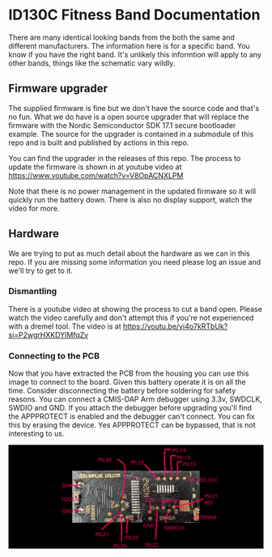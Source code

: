 # ID130C Fitness Band Documentation

There are many identical looking bands from the both the same and different manufacturers.  The information here is for a specific band.  You know if you have the right band.  It's unlikely this informtion will apply to any other bands, things like the schematic vary wildly.

## Firmware upgrader

The supplied firmware is fine but we don't have the source code and that's no fun.  What we do have is a open source upgrader that will replace the firmware with the Nordic Semiconductor SDK 17.1 secure bootloader example.  The source for the upgrader is contained in a submodule of this repo and is built and published by actions in this repo.

You can find the upgrader in the releases of this repo.  The process to update the firmware is shown in at youtube video at https://www.youtube.com/watch?v=V8OpACNXLPM

Note that there is no power management in the updated firmware so it will quickly run the battery down.  There is also no display support, watch the video for more.

## Hardware

We are trying to put as much detail about the hardware as we can in this repo.  If you are missing some information you need please log an issue and we'll try to get to it.

### Dismantling

There is a youtube video at showing the process to cut a band open.  Please watch the video carefully and don't attempt this if you're not experienced with a dremel tool.  The video is at https://youtu.be/yi4o7kRTbUk?si=P2wgrHXKDYIMfqZv

### Connecting to the PCB

Now that you have extracted the PCB from the housing you can use this image to connect to the board.  Given this battery operate it is on all the time.  Consider disconnecting the battery before soldering for safety reasons.  You can connect a CMIS-DAP Arm debugger using 3.3v, SWDCLK, SWDIO and GND.  If you attach the debugger before upgrading you'll find the APPPROTECT is enabled and the debugger can't connect.  You can fix this by erasing the device.  Yes APPPROTECT can be bypassed, that is not interesting to us.

 ![Test points](testpoints.jpg)

